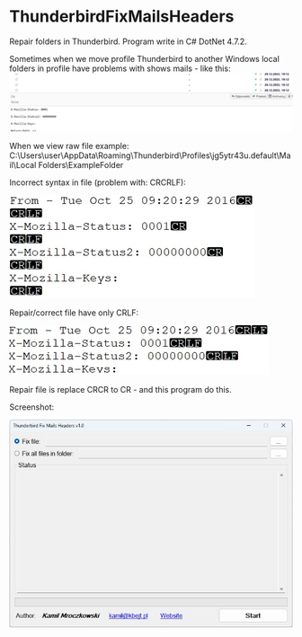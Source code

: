 # ThunderbirdFixMailsHeaders
Repair folders in Thunderbird. Program write in C# DotNet 4.7.2.

Sometimes when we move profile Thunderbird to another Windows local folders in profile have problems with shows mails - like this:
![](/doc/thunderbird_problem.png)

When we view raw file example: C:\Users\user\AppData\Roaming\Thunderbird\Profiles\jg5ytr43u.default\Mail\Local Folders\ExampleFolder

Incorrect syntax in file (problem with: CRCRLF):

![](/doc/file_problem.jpg)

Repair/correct file have only CRLF:

![](/doc/file_correct.jpg)

Repair file is replace CRCR to CR - and this program do this.

Screenshot:

![](/doc/screenshot.jpg)
